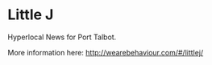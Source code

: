 Little J
========

Hyperlocal News for Port Talbot.

More information here: http://wearebehaviour.com/#/littlej/

